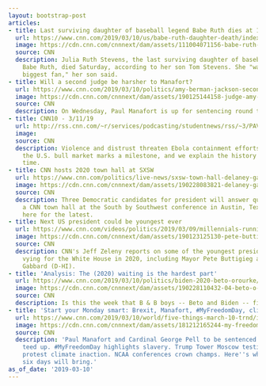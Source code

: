 ```yaml
---
layout: bootstrap-post
articles:
- title: Last surviving daughter of baseball legend Babe Ruth dies at 102
  url: https://www.cnn.com/2019/03/10/us/babe-ruth-daughter-death/index.html
  image: https://cdn.cnn.com/cnnnext/dam/assets/111004071156-babe-ruth-portrait-1918-story-top.jpg
  source: CNN
  description: Julia Ruth Stevens, the last surviving daughter of baseball legend
    Babe Ruth, died Saturday, according to her son Tom Stevens. She "was the Babe's
    biggest fan," her son said.
- title: Will a second judge be harsher to Manafort?
  url: https://www.cnn.com/2019/03/10/politics/amy-berman-jackson-second-paul-manafort-sentencing/index.html
  image: https://cdn.cnn.com/cnnnext/dam/assets/190125144158-judge-amy-berman-jackson-sketch-0125-super-tease.jpg
  source: CNN
  description: On Wednesday, Paul Manafort is up for sentencing round two.
- title: CNN10 - 3/11/19
  url: http://rss.cnn.com/~r/services/podcasting/studentnews/rss/~3/PAV6ZKzbJXg/ten-0311.cnn_2503022_ios_1240.mp4
  image: 
  source: CNN
  description: Violence and distrust threaten Ebola containment efforts in the DRC,
    the U.S. bull market marks a milestone, and we explain the history of daylight-saving
    time.
- title: CNN hosts 2020 town hall at SXSW
  url: https://www.cnn.com/politics/live-news/sxsw-town-hall-delaney-gabbard-buttigieg/index.html
  image: https://cdn.cnn.com/cnnnext/dam/assets/190228083821-delaney-gabbard-buttigieg-split-super-tease.jpg
  source: CNN
  description: Three Democratic candidates for president will answer questions at
    a CNN town hall at the South by Southwest conference in Austin, Texas. Follow
    here for the latest.
- title: Next US president could be youngest ever
  url: https://www.cnn.com/videos/politics/2019/03/09/millennials-running-for-president-2020-zeleny-pkg-ebof-vpx.cnn
  image: https://cdn.cnn.com/cnnnext/dam/assets/190123125130-pete-buttigieg-0123-super-tease.jpg
  source: CNN
  description: CNN's Jeff Zeleny reports on some of the youngest presidential candidates
    vying for the White House in 2020, including Mayor Pete Buttigieg and Rep. Tulsi
    Gabbard (D-HI).
- title: 'Analysis: The (2020) waiting is the hardest part'
  url: https://www.cnn.com/2019/03/10/politics/biden-2020-beto-orourke/index.html
  image: https://cdn.cnn.com/cnnnext/dam/assets/190228110432-04-beto-o-rourke-lead-image-super-tease.jpg
  source: CNN
  description: Is this the week that B & B boys -- Beto and Biden -- finally get in?
- title: 'Start your Monday smart: Brexit, Manafort, #MyFreedomDay, climate protests'
  url: https://www.cnn.com/2019/03/10/world/five-things-march-10-trnd/index.html
  image: https://cdn.cnn.com/cnnnext/dam/assets/181212165244-my-freedom-day-promo-00003425-super-tease.jpg
  source: CNN
  description: 'Paul Manafort and Cardinal George Pell to be sentenced. Brexit votes
    teed up. #MyFreedomDay highlights slavery. Trump Tower Moscow testimony. Students
    protest climate inaction. NCAA conferences crown champs. Here''s what the next
    six days will bring.'
as_of_date: '2019-03-10'
---
```


